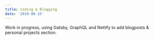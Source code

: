 ```yaml
---
title: Coding & Blogging
date: '2019-06-15'
---
```


Work in progress, using Gatsby, GraphQL and Netlify to add blogposts & personal projects section.
